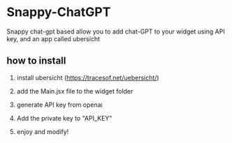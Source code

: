 # Snappy-ChatGPT
Snappy chat-gpt based allow you to add chat-GPT to your widget using API key, and an app called ubersicht



## how to install

1. install ubersicht (https://tracesof.net/uebersicht/)

2. add the Main.jsx file to the widget folder

3. generate API key from openai

4. Add the private key to "API_KEY"

5. enjoy and modify!
